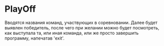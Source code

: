 # PlayOff

Вводятся названия команд, участвующих в соревновании.
Далее будет выявлен победитель, после чего при желании можно будет посмотреть, как выступала та, или иная команда, или же просто завершить программу, напечатав 'exit'.
